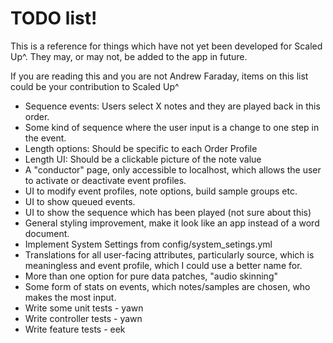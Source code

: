 # TODO list!

This is a reference for things which have not yet been developed for Scaled Up^. They may, or may not, be added to the app in future.

If you are reading this and you are not Andrew Faraday, items on this list could be your contribution to Scaled Up^

* Sequence events: Users select X notes and they are played back in this order.
* Some kind of sequence where the user input is a change to one step in the event. 
* Length options: Should be specific to each Order Profile
* Length UI: Should be a clickable picture of the note value
* A "conductor" page, only accessible to localhost, which allows the user to activate or deactivate event profiles.
* UI to modify event profiles, note options, build sample groups etc.
* UI to show queued events.
* UI to show the sequence which has been played (not sure about this)
* General styling improvement, make it look like an app instead of a word document.
* Implement System Settings from config/system_setings.yml
* Translations for all user-facing attributes, particularly source, which is meaningless and event profile, which I could use a better name for.
* More than one option for pure data patches, "audio skinning"
* Some form of stats on events, which notes/samples are chosen, who makes the most input. 
* Write some unit tests - yawn
* Write controller tests - yawn
* Write feature tests - eek
